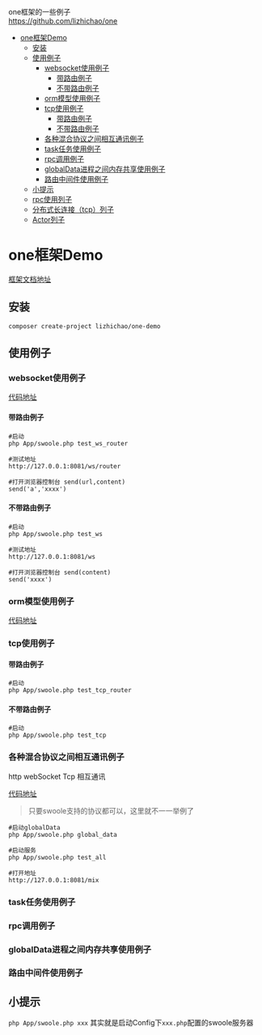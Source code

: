 
one框架的一些例子   
https://github.com/lizhichao/one


* [one框架Demo](https://github.com/lizhichao/one-demo/blob/master/README.md#one框架demo)
    * [安装](https://github.com/lizhichao/one-demo/blob/master/README.md#安装)
    * [使用例子](https://github.com/lizhichao/one-demo/blob/master/README.md#使用例子)
        * [websocket使用例子](https://github.com/lizhichao/one-demo/blob/master/README.md#websocket使用例子)
            * [带路由例子](https://github.com/lizhichao/one-demo/blob/master/README.md#带路由例子)
            * [不带路由例子](https://github.com/lizhichao/one-demo/blob/master/README.md#不带路由例子)
        * [orm模型使用例子](https://github.com/lizhichao/one-demo/blob/master/README.md#orm模型使用例子)
        * [tcp使用例子](https://github.com/lizhichao/one-demo/blob/master/README.md#tcp使用例子)
            * [带路由例子](https://github.com/lizhichao/one-demo/blob/master/README.md#带路由例子-1)
            * [不带路由例子](https://github.com/lizhichao/one-demo/blob/master/README.md#不带路由例子-1)
        * [各种混合协议之间相互通讯例子](https://github.com/lizhichao/one-demo/blob/master/README.md#各种混合协议之间相互通讯例子)
        * [task任务使用例子](https://github.com/lizhichao/one-demo/blob/master/README.md#task任务使用例子)
        * [rpc调用例子](https://github.com/lizhichao/one-demo/blob/master/README.md#rpc调用例子)
        * [globalData进程之间内存共享使用例子](https://github.com/lizhichao/one-demo/blob/master/README.md#globaldata进程之间内存共享使用例子)
        * [路由中间件使用例子](https://github.com/lizhichao/one-demo/blob/master/README.md#路由中间件使用例子)
    * [小提示](https://github.com/lizhichao/one-demo/blob/master/README.md#小提示)
    * [rpc使用列子](https://github.com/lizhichao/one-app/tree/test_rpc)
    * [分布式长连接（tcp）列子](https://github.com/lizhichao/one-app/tree/cloud_demo)
    * [Actor列子](https://github.com/lizhichao/one-app/tree/actor_demo)

# one框架Demo

[框架文档地址](https://www.kancloud.cn/vic-one/php-one/826876)

## 安装

```shell
composer create-project lizhichao/one-demo
```

## 使用例子

### websocket使用例子

[代码地址](https://github.com/lizhichao/one-demo/tree/master/App/Test/WebSocket)

#### 带路由例子

```
#启动
php App/swoole.php test_ws_router

#测试地址
http://127.0.0.1:8081/ws/router

#打开浏览器控制台 send(url,content)
send('a','xxxx')
```
#### 不带路由例子
  
```
#启动
php App/swoole.php test_ws

#测试地址
http://127.0.0.1:8081/ws

#打开浏览器控制台 send(content)
send('xxxx')
```

   
### orm模型使用例子

[代码地址](https://github.com/lizhichao/one-demo/tree/master/App/Test/Orm)

### tcp使用例子

#### 带路由例子

```
#启动
php App/swoole.php test_tcp_router

```
#### 不带路由例子
  
```
#启动
php App/swoole.php test_tcp

```

### 各种混合协议之间相互通讯例子

http webSocket Tcp 相互通讯

[代码地址](https://github.com/lizhichao/one-demo/tree/master/App/Test/MixPro)

> 只要swoole支持的协议都可以，这里就不一一举例了

```
#启动globalData
php App/swoole.php global_data

#启动服务
php App/swoole.php test_all

#打开地址
http://127.0.0.1:8081/mix

```

### task任务使用例子

### rpc调用例子

### globalData进程之间内存共享使用例子

### 路由中间件使用例子


## 小提示

`php App/swoole.php xxx`  其实就是启动Config下`xxx.php`配置的swoole服务器 

